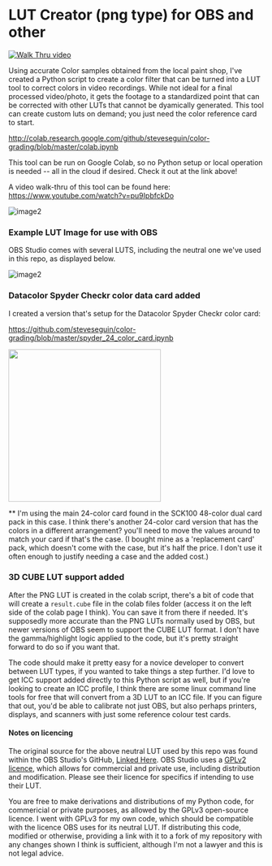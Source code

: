 # LUT Creator (png type) for OBS and other


[![Walk Thru video](http://img.youtube.com/vi/pu9IpbfckDo/0.jpg)](https://www.youtube.com/watch?v=pu9IpbfckDo "Walk thru")


Using accurate Color samples obtained from the local paint shop, I've created a Python script to create a color filter that can be turned into a LUT tool to correct colors in video recordings.  While not ideal for a final processed video/photo, it gets the footage to a standardized point that can be corrected with other LUTs that cannot be dyamically generated. This tool can create custom luts on demand; you just need the color reference card to start.

http://colab.research.google.com/github/steveseguin/color-grading/blob/master/colab.ipynb

This tool can be run on Google Colab, so no Python setup or local operation is needed -- all in the cloud if desired. Check it out at the link above!

A video walk-thru of this tool can be found here: https://www.youtube.com/watch?v=pu9IpbfckDo


![image2](https://github.com/steveseguin/color-grading/raw/master/obs-layout.jpg)

### Example LUT Image for use with OBS

OBS Studio comes with several LUTS, including the neutral one we've used in this repo, as displayed below.

![image2](https://raw.githubusercontent.com/steveseguin/color-grading/master/neutral-lut.png)

### Datacolor Spyder Checkr color data card added

I created a version that's setup for the Datacolor Spyder Checkr color card:

https://github.com/steveseguin/color-grading/blob/master/spyder_24_color_card.ipynb

<img src="https://raw.githubusercontent.com/steveseguin/color-grading/master/datacolor_sample1.png" height="300" />

** I'm using the main 24-color card found in the SCK100 48-color dual card pack in this case. I think there's another 24-color card version that has the colors in a different arrangement? you'll need to move the values around to match  your card if that's the case.  (I bought mine as a 'replacement card' pack, which doesn't come with the case, but it's half the price.  I don't use it often enough to justify needing a case and the added cost.)

### 3D CUBE LUT support added

After the PNG LUT is created in the colab script, there's a bit of code that will create a `result.cube` file in the colab files folder (access it on the left side of the colab page I think).  You can save it from there if needed. It's supposedly more accurate than the PNG LUTs normally used by OBS, but newer versions of OBS seem to support the CUBE LUT format. I don't have the gamma/highlight logic applied to the code, but it's pretty straight forward to do so if you want that. 

The code should make it pretty easy for a novice developer to convert between LUT types, if you wanted to take things a step further. I'd love to get ICC support added directly to this Python script as well, but if you're looking to create an ICC profile, I think there are some linux command line tools for free that will convert from a 3D LUT to an ICC file. If you can figure that out, you'd be able to calibrate not just OBS, but also perhaps printers, displays, and scanners with just some reference colour test cards.

#### Notes on licencing

The original source for the above neutral LUT used by this repo was found within the OBS Studio's GitHub, [Linked Here](https://github.com/obsproject/obs-studio/blob/19fbc886fad9c2fdf220ab17f30f2389b7f4cbae/plugins/obs-filters/data/LUTs/original.png). OBS Studio uses a [GPLv2 licence](https://github.com/obsproject/obs-studio/blob/19fbc886fad9c2fdf220ab17f30f2389b7f4cbae/COPYING), which allows for commercial and private use, including distribution and modification. Please see their licence for specifics if intending to use their LUT.

You are free to make derivations and distributions of my Python code, for commericial or private purposes, as allowed by the GPLv3 open-source licence. I went with GPLv3 for my own code, which should be compatible with the licence OBS uses for its neutral LUT. If distributing this code, modified or otherwise, providing a link with it to a fork of my repository with any changes shown I think is sufficient, although I'm not a lawyer and this is not legal advice.

